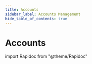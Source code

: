 ```yaml
---
title: Accounts
sidebar_label: Accounts Management
hide_table_of_contents: true
---
```


# Accounts

import Rapidoc from "@theme/Rapidoc"

<Rapidoc apiUrl="/v2.0/AccountManagement" isRelative="true">
</Rapidoc>
